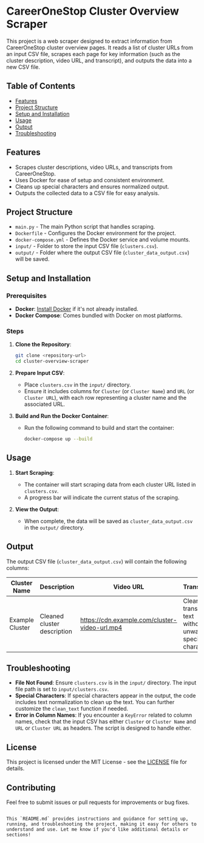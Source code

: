 # CareerOneStop Cluster Overview Scraper

This project is a web scraper designed to extract information from CareerOneStop cluster overview pages. It reads a list of cluster URLs from an input CSV file, scrapes each page for key information (such as the cluster description, video URL, and transcript), and outputs the data into a new CSV file.

## Table of Contents
- [Features](#features)
- [Project Structure](#project-structure)
- [Setup and Installation](#setup-and-installation)
- [Usage](#usage)
- [Output](#output)
- [Troubleshooting](#troubleshooting)

## Features
- Scrapes cluster descriptions, video URLs, and transcripts from CareerOneStop.
- Uses Docker for ease of setup and consistent environment.
- Cleans up special characters and ensures normalized output.
- Outputs the collected data to a CSV file for easy analysis.

## Project Structure
- `main.py` - The main Python script that handles scraping.
- `Dockerfile` - Configures the Docker environment for the project.
- `docker-compose.yml` - Defines the Docker service and volume mounts.
- `input/` - Folder to store the input CSV file (`clusters.csv`).
- `output/` - Folder where the output CSV file (`cluster_data_output.csv`) will be saved.

## Setup and Installation
### Prerequisites
- **Docker**: [Install Docker](https://docs.docker.com/get-docker/) if it's not already installed.
- **Docker Compose**: Comes bundled with Docker on most platforms.

### Steps
1. **Clone the Repository**:
   ```bash
   git clone <repository-url>
   cd cluster-overview-scraper
   ```

2. **Prepare Input CSV**:
   - Place `clusters.csv` in the `input/` directory.
   - Ensure it includes columns for `Cluster` (or `Cluster Name`) and `URL` (or `Cluster URL`), with each row representing a cluster name and the associated URL.

3. **Build and Run the Docker Container**:
   - Run the following command to build and start the container:
     ```bash
     docker-compose up --build
     ```

## Usage
1. **Start Scraping**:
   - The container will start scraping data from each cluster URL listed in `clusters.csv`.
   - A progress bar will indicate the current status of the scraping.

2. **View the Output**:
   - When complete, the data will be saved as `cluster_data_output.csv` in the `output/` directory.

## Output
The output CSV file (`cluster_data_output.csv`) will contain the following columns:

| Cluster Name                          | Description                                                          | Video URL                                         | Transcript                                                                 |
|---------------------------------------|----------------------------------------------------------------------|---------------------------------------------------|---------------------------------------------------------------------------|
| Example Cluster                       | Cleaned cluster description                                          | https://cdn.example.com/cluster-video-url.mp4     | Cleaned transcript text without unwanted special characters              |

## Troubleshooting
- **File Not Found**: Ensure `clusters.csv` is in the `input/` directory. The input file path is set to `input/clusters.csv`.
- **Special Characters**: If special characters appear in the output, the code includes text normalization to clean up the text. You can further customize the `clean_text` function if needed.
- **Error in Column Names**: If you encounter a `KeyError` related to column names, check that the input CSV has either `Cluster` or `Cluster Name` and `URL` or `Cluster URL` as headers. The script is designed to handle either.

## License
This project is licensed under the MIT License - see the [LICENSE](LICENSE) file for details.

## Contributing
Feel free to submit issues or pull requests for improvements or bug fixes.
```

This `README.md` provides instructions and guidance for setting up, running, and troubleshooting the project, making it easy for others to understand and use. Let me know if you'd like additional details or sections!